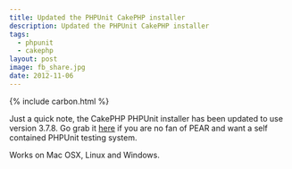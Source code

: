 ```yaml
---
title: Updated the PHPUnit CakePHP installer
description: Updated the PHPUnit CakePHP installer
tags:
  - phpunit
  - cakephp
layout: post
image: fb_share.jpg
date: 2012-11-06
---
```


{% include carbon.html %}

Just a quick note, the CakePHP PHPUnit installer has been updated to use version 3.7.8\. Go grab it [here](https://github.com/Hyra/PHPUnit-Cake2) if you are no fan of PEAR and want a self contained PHPUnit testing system.

Works on Mac OSX, Linux and Windows.
